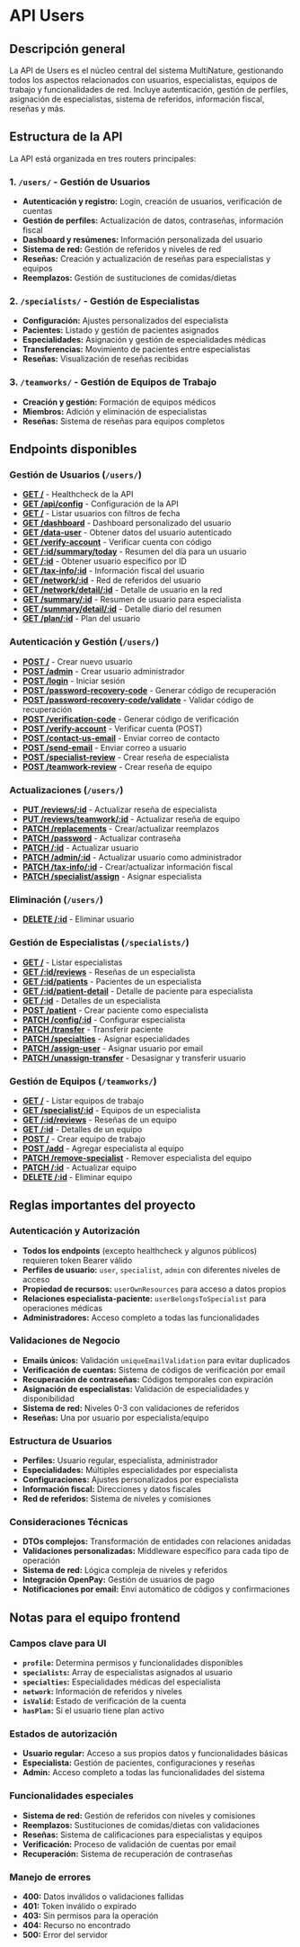 # API Users

## Descripción general

La API de Users es el núcleo central del sistema MultiNature, gestionando todos los aspectos relacionados con usuarios, especialistas, equipos de trabajo y funcionalidades de red. Incluye autenticación, gestión de perfiles, asignación de especialistas, sistema de referidos, información fiscal, reseñas y más.

## Estructura de la API

La API está organizada en tres routers principales:

### 1. `/users/` - Gestión de Usuarios
- **Autenticación y registro:** Login, creación de usuarios, verificación de cuentas
- **Gestión de perfiles:** Actualización de datos, contraseñas, información fiscal
- **Dashboard y resúmenes:** Información personalizada del usuario
- **Sistema de red:** Gestión de referidos y niveles de red
- **Reseñas:** Creación y actualización de reseñas para especialistas y equipos
- **Reemplazos:** Gestión de sustituciones de comidas/dietas

### 2. `/specialists/` - Gestión de Especialistas
- **Configuración:** Ajustes personalizados del especialista
- **Pacientes:** Listado y gestión de pacientes asignados
- **Especialidades:** Asignación y gestión de especialidades médicas
- **Transferencias:** Movimiento de pacientes entre especialistas
- **Reseñas:** Visualización de reseñas recibidas

### 3. `/teamworks/` - Gestión de Equipos de Trabajo
- **Creación y gestión:** Formación de equipos médicos
- **Miembros:** Adición y eliminación de especialistas
- **Reseñas:** Sistema de reseñas para equipos completos

## Endpoints disponibles

### Gestión de Usuarios (`/users/`)
- **[GET /](healthcheck.md)** - Healthcheck de la API
- **[GET /api/config](api-config.md)** - Configuración de la API
- **[GET /](list.md)** - Listar usuarios con filtros de fecha
- **[GET /dashboard](dashboard.md)** - Dashboard personalizado del usuario
- **[GET /data-user](data-user.md)** - Obtener datos del usuario autenticado
- **[GET /verify-account](verify-account.md)** - Verificar cuenta con código
- **[GET /:id/summary/today](../../specialists-api/Endpoints/get-patients-summary-today.md)** - Resumen del día para un usuario
- **[GET /:id](get-by-id.md)** - Obtener usuario específico por ID
- **[GET /tax-info/:id](tax-info.md)** - Información fiscal del usuario
- **[GET /network/:id](../../../Database/Tables/users_network.md)** - Red de referidos del usuario
- **[GET /network/detail/:id](network-detail.md)** - Detalle de usuario en la red
- **[GET /summary/:id](../../specialists-api/Endpoints/get-patients-summary.md)** - Resumen de usuario para especialista
- **[GET /summary/detail/:id](summary-detail.md)** - Detalle diario del resumen
- **[GET /plan/:id](../../specialists-api/Endpoints/get-patients-summary-plan.md)** - Plan del usuario

### Autenticación y Gestión (`/users/`)
- **[POST /](create.md)** - Crear nuevo usuario
- **[POST /admin](create-admin.md)** - Crear usuario administrador
- **[POST /login](login.md)** - Iniciar sesión
- **[POST /password-recovery-code](password-recovery-code.md)** - Generar código de recuperación
- **[POST /password-recovery-code/validate](password-recovery-validate.md)** - Validar código de recuperación
- **[POST /verification-code](verification-code.md)** - Generar código de verificación
- **[POST /verify-account](verify-account-post.md)** - Verificar cuenta (POST)
- **[POST /contact-us-email](contact-us.md)** - Enviar correo de contacto
- **[POST /send-email](send-email.md)** - Enviar correo a usuario
- **[POST /specialist-review](create-specialist-review.md)** - Crear reseña de especialista
- **[POST /teamwork-review](create-teamwork-review.md)** - Crear reseña de equipo

### Actualizaciones (`/users/`)
- **[PUT /reviews/:id](update-specialist-review.md)** - Actualizar reseña de especialista
- **[PUT /reviews/teamwork/:id](update-teamwork-review.md)** - Actualizar reseña de equipo
- **[PATCH /replacements](../../../Database/Tables/user_action_replacements.md)** - Crear/actualizar reemplazos
- **[PATCH /password](update-password.md)** - Actualizar contraseña
- **[PATCH /:id](update.md)** - Actualizar usuario
- **[PATCH /admin/:id](update-admin.md)** - Actualizar usuario como administrador
- **[PATCH /tax-info/:id](tax-info-upsert.md)** - Crear/actualizar información fiscal
- **[PATCH /specialist/assign](assign-specialist.md)** - Asignar especialista

### Eliminación (`/users/`)
- **[DELETE /:id](delete.md)** - Eliminar usuario

### Gestión de Especialistas (`/specialists/`)
- **[GET /](list-specialists.md)** - Listar especialistas
- **[GET /:id/reviews](specialist-reviews.md)** - Reseñas de un especialista
- **[GET /:id/patients](specialist-patients.md)** - Pacientes de un especialista
- **[GET /:id/patient-detail](patient-detail.md)** - Detalle de paciente para especialista
- **[GET /:id](specialist-details.md)** - Detalles de un especialista
- **[POST /patient](create-patient.md)** - Crear paciente como especialista
- **[PATCH /config/:id](specialist-config.md)** - Configurar especialista
- **[PATCH /transfer](specialists/transfer-patient.md)** - Transferir paciente
- **[PATCH /specialties](specialists/assign-specialties.md)** - Asignar especialidades
- **[PATCH /assign-user](specialists/assign-user.md)** - Asignar usuario por email
- **[PATCH /unassign-transfer](unassign-transfer.md)** - Desasignar y transferir usuario

### Gestión de Equipos (`/teamworks/`)
- **[GET /](list-teamworks.md)** - Listar equipos de trabajo
- **[GET /specialist/:id](teamworks-by-specialist.md)** - Equipos de un especialista
- **[GET /:id/reviews](teamwork-reviews.md)** - Reseñas de un equipo
- **[GET /:id](teamwork-details.md)** - Detalles de un equipo
- **[POST /](create-teamwork.md)** - Crear equipo de trabajo
- **[POST /add](add-specialist.md)** - Agregar especialista al equipo
- **[PATCH /remove-specialist](remove-specialist.md)** - Remover especialista del equipo
- **[PATCH /:id](update-teamwork.md)** - Actualizar equipo
- **[DELETE /:id](delete-teamwork.md)** - Eliminar equipo

## Reglas importantes del proyecto

### Autenticación y Autorización
- **Todos los endpoints** (excepto healthcheck y algunos públicos) requieren token Bearer válido
- **Perfiles de usuario:** `user`, `specialist`, `admin` con diferentes niveles de acceso
- **Propiedad de recursos:** `userOwnResources` para acceso a datos propios
- **Relaciones especialista-paciente:** `userBelongsToSpecialist` para operaciones médicas
- **Administradores:** Acceso completo a todas las funcionalidades

### Validaciones de Negocio
- **Emails únicos:** Validación `uniqueEmailValidation` para evitar duplicados
- **Verificación de cuentas:** Sistema de códigos de verificación por email
- **Recuperación de contraseñas:** Códigos temporales con expiración
- **Asignación de especialistas:** Validación de especialidades y disponibilidad
- **Sistema de red:** Niveles 0-3 con validaciones de referidos
- **Reseñas:** Una por usuario por especialista/equipo

### Estructura de Usuarios
- **Perfiles:** Usuario regular, especialista, administrador
- **Especialidades:** Múltiples especialidades por especialista
- **Configuraciones:** Ajustes personalizados por especialista
- **Información fiscal:** Direcciones y datos fiscales
- **Red de referidos:** Sistema de niveles y comisiones

### Consideraciones Técnicas
- **DTOs complejos:** Transformación de entidades con relaciones anidadas
- **Validaciones personalizadas:** Middleware específico para cada tipo de operación
- **Sistema de red:** Lógica compleja de niveles y referidos
- **Integración OpenPay:** Gestión de usuarios de pago
- **Notificaciones por email:** Enví automático de códigos y confirmaciones

## Notas para el equipo frontend

### Campos clave para UI
- **`profile`:** Determina permisos y funcionalidades disponibles
- **`specialists`:** Array de especialistas asignados al usuario
- **`specialties`:** Especialidades médicas del especialista
- **`network`:** Información de referidos y niveles
- **`isValid`:** Estado de verificación de la cuenta
- **`hasPlan`:** Si el usuario tiene plan activo

### Estados de autorización
- **Usuario regular:** Acceso a sus propios datos y funcionalidades básicas
- **Especialista:** Gestión de pacientes, configuraciones y reseñas
- **Admin:** Acceso completo a todas las funcionalidades del sistema

### Funcionalidades especiales
- **Sistema de red:** Gestión de referidos con niveles y comisiones
- **Reemplazos:** Sustituciones de comidas/dietas con validaciones
- **Reseñas:** Sistema de calificaciones para especialistas y equipos
- **Verificación:** Proceso de validación de cuentas por email
- **Recuperación:** Sistema de recuperación de contraseñas

### Manejo de errores
- **400:** Datos inválidos o validaciones fallidas
- **401:** Token inválido o expirado
- **403:** Sin permisos para la operación
- **404:** Recurso no encontrado
- **500:** Error del servidor 